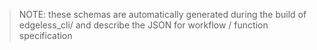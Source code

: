 > NOTE: these schemas are automatically generated during the build of
> edgeless_cli/ and describe the JSON for workflow / function specification
